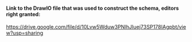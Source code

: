 #### Link to the DrawIO file that was used to construct the schema, editors right granted:
https://drive.google.com/file/d/10Lvw5Wduw3PNlhJIuej73SP178IAgpbt/view?usp=sharing